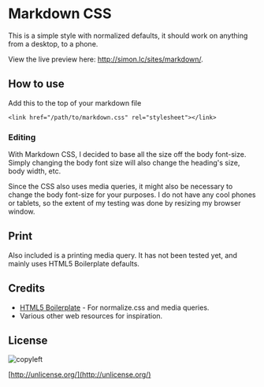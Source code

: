 # Markdown CSS

This is a simple style with normalized defaults, it should work on anything from a desktop, to a phone.

View the live preview here: http://simon.lc/sites/markdown/.

## How to use

Add this to the top of your markdown file
```
<link href="/path/to/markdown.css" rel="stylesheet"></link>
```
### Editing
With Markdown CSS, I decided to base all the size off the body font-size. Simply changing the body font size will also change the heading's size, body width, etc.

Since the CSS also uses media queries, it might also be necessary to change the body font-size for your purposes. I do not have any cool phones or tablets, so the extent of my testing was done by resizing my browser window.

## Print
Also included is a printing media query. It has not been tested yet, and mainly uses HTML5 Boilerplate defaults.


## Credits
- [HTML5 Boilerplate](http://h5bp.com) - For normalize.css and media queries.
- Various other web resources for inspiration.

## License

![copyleft](http://unlicense.org/pd-icon.png)

[http://unlicense.org/](http://unlicense.org/)
